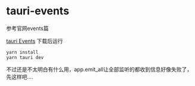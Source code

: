 # tauri-events

参考官网events篇

[tauri Events](https://tauri.studio/en/docs/usage/guides/events/)
下载后运行
```node
yarn install
yarn tauri dev
```
不过还是不太明白有什么用，app.emit_all让全部监听的都收到信息好像失败了，先这样吧....
